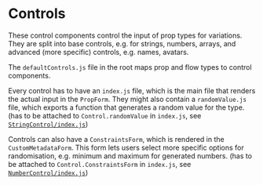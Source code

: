 # Controls

These control components control the input of prop types for variations. They are split into base controls, e.g. for strings, numbers, arrays, and advanced (more specific) controls, e.g. names, avatars.

The `defaultControls.js` file in the root maps prop and flow types to control components.

Every control has to have an `index.js` file, which is the main file that renders the actual input in the `PropForm`. They might also contain a `randomValue.js` file, which exports a function that generates a random value for the type. (has to be attached to `Control.randomValue` in `index.js`, see [`StringControl/index.js`](./StringControl/index.js))

Controls can also have a `ConstraintsForm`, which is rendered in the `CustomMetadataForm`. This form lets users select more specific options for randomisation, e.g. minimum and maximum for generated numbers. (has to be attached to `Control.ConstraintsForm` in `index.js`, see [`NumberControl/index.js`](./NumberControl/index.js))
